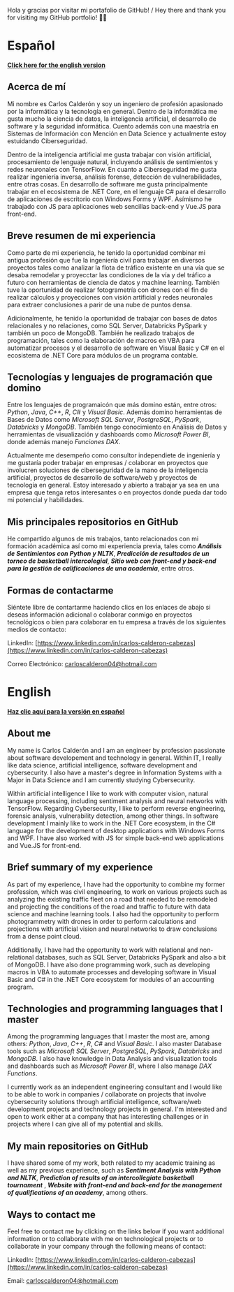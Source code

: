 Hola y gracias por visitar mi portafolio de GitHub! / Hey there and thank you for visiting my GitHub portfolio! 🐙🐱

# Español

[**Click here for the english version**](#english)

## Acerca de mí

Mi nombre es Carlos Calderón y soy un ingeniero de profesión apasionado por la informática y la tecnología en general. Dentro de la informática me gusta mucho la ciencia de datos, la inteligencia artificial, el desarrollo de software y la seguridad informática. Cuento además con una maestría en Sistemas de Información con Mención en Data Science y actualmente estoy estuidando Ciberseguridad.

Dentro de la inteligencia artificial me gusta trabajar con visión artificial, procesamiento de lenguaje natural, incluyendo análisis de sentimientos y redes neuronales con TensorFlow. En cuanto a Ciberseguridad me gusta realizar ingeniería inversa, análisis forense, detección de vulnerabilidades, entre otras cosas. En desarrollo de software me gusta principalmente trabajar en el ecosistema de .NET Core, en el lenguaje C# para el desarrollo de aplicaciones de escritorio con Windows Forms y WPF. Asímismo he trabajado con JS para aplicaciones web sencillas back-end y Vue.JS para front-end.

## Breve resumen de mi experiencia

Como parte de mi experiencia, he tenido la oportunidad combinar mi antigua profesión que fue la ingeniería civil para trabajar en diversos proyectos tales como analizar la flota de tráfico existente en una vía que se desaba remodelar y proyecctar las condiciones de la vía y del tráfico a futuro con herramientas de ciencia de datos y machine learning. También tuve la oportunidad de realizar fotogrametría con drones con el fin de realizar cálculos y proyecciones con visión artificial y redes neuronales para extraer conclusiones a parir de una nube de puntos densa.

Adicionalmente, he tenido la oportunidad de trabajar con bases de datos relacionales y no relaciones, como SQL Server, Databricks PySpark y también un poco de MongoDB. También he realizado trabajos de programación, tales como la elaboración de macros en VBA para automatizar procesos y el desarrollo de software en Visual Basic y C# en el ecosistema de .NET Core para módulos de un programa contable.

## Tecnologías y lenguajes de programación que domino

Entre los lenguajes de programaicón que más domino están, entre otros: *Python*, *Java*, *C++*, *R*, *C#* y *Visual Basic*. Además domino herramientas de Bases de Datos como *Microsoft SQL Server*, *PostgreSQL*, *PySpark*, *Databricks* y *MongoDB*. También tengo conocimiento en Análisis de Datos y herramientas de visualización y dashboards como *Microsoft Power BI*, donde además manejo *Funciones DAX*.

Actualmente me desempeño como consultor independiete de ingeniería y me gustaría poder trabajar en empresas / colaborar en proyectos que involucren soluciones de ciberseguridad de la mano de la inteligencia artificial, proyectos de desarrollo de software/web y proyectos de tecnología en general. Estoy interesado y abierto a trabajar ya sea en una empresa que tenga retos interesantes o en proyectos donde pueda dar todo mi potencial y habilidades.

## Mis principales repositorios en GitHub

He compartido algunos de mis trabajos, tanto relacionados con mi formación académica así como mi experiencia previa, tales como ***Análisis de Sentimientos con Python y NLTK***, ***Predicción de resultados de un torneo de basketball intercolegial***, ***Sitio web con front-end y back-end para la gestión de calificaciones de una academia***, entre otros. 

## Formas de contactarme

Siéntete libre de contartarme haciendo clics en los enlaces de abajo si deseas información adicional o colaborar conmigo en proyectos tecnológicos o bien para colaborar en tu empresa a través de los siguientes medios de contacto:

LinkedIn: [https://www.linkedin.com/in/carlos-calderon-cabezas](https://www.linkedin.com/in/carlos-calderon-cabezas)

Correo Electrónico: [carloscalderon04@hotmail.com](mailto:carloscalderon04@hotmail.com)

# English

[**Haz clic aquí para la versión en español**](#español)

## About me

My name is Carlos Calderón and I am an engineer by profession passionate about software developement and technology in general. Within IT, I really like data science, artificial intelligence, software development and cybersecurity. I also have a master's degree in Information Systems with a Major in Data Science and I am currently studying Cybersecurity.

Within artificial intelligence I like to work with computer vision, natural language processing, including sentiment analysis and neural networks with TensorFlow. Regarding Cybersecurity, I like to perform reverse engineering, forensic analysis, vulnerability detection, among other things. In software development I mainly like to work in the .NET Core ecosystem, in the C# language for the development of desktop applications with Windows Forms and WPF. I have also worked with JS for simple back-end web applications and Vue.JS for front-end.

## Brief summary of my experience

As part of my experience, I have had the opportunity to combine my former profession, which was civil engineering, to work on various projects such as analyzing the existing traffic fleet on a road that needed to be remodeled and projecting the conditions of the road and traffic to future with data science and machine learning tools. I also had the opportunity to perform photogrammetry with drones in order to perform calculations and projections with artificial vision and neural networks to draw conclusions from a dense point cloud.

Additionally, I have had the opportunity to work with relational and non-relational databases, such as SQL Server, Databricks PySpark and also a bit of MongoDB. I have also done programming work, such as developing macros in VBA to automate processes and developing software in Visual Basic and C# in the .NET Core ecosystem for modules of an accounting program.

## Technologies and programming languages that I master

Among the programming languages that I master the most are, among others: *Python*, *Java*, *C++*, *R*, *C#* and *Visual Basic*. I also master Database tools such as *Microsoft SQL Server*, *PostgreSQL*, *PySpark*, *Databricks* and *MongoDB*. I also have knowledge in Data Analysis and visualization tools and dashboards such as *Microsoft Power BI*, where I also manage *DAX Functions*.

I currently work as an independent engineering consultant and I would like to be able to work in companies / collaborate on projects that involve cybersecurity solutions through artificial intelligence, software/web development projects and technology projects in general. I'm interested and open to work either at a company that has interesting challenges or in projects where I can give all of my potential and skills.

## My main repositories on GitHub

I have shared some of my work, both related to my academic training as well as my previous experience, such as ***Sentiment Analysis with Python and NLTK***, ***Prediction of results of an intercollegiate basketball tournament*** , ***Website with front-end and back-end for the management of qualifications of an academy***, among others.

## Ways to contact me

Feel free to contact me by clicking on the links below if you want additional information or to collaborate with me on technological projects or to collaborate in your company through the following means of contact:

LinkedIn: [https://www.linkedin.com/in/carlos-calderon-cabezas](https://www.linkedin.com/in/carlos-calderon-cabezas)

Email: [carloscalderon04@hotmail.com](mailto:carloscalderon04@hotmail.com)

<!---
- 👋 Hi, I’m @cjcalderon9804
- 👀 I’m interested in ...
- 🌱 I’m currently learning ...
- 💞️ I’m looking to collaborate on ...
- 📫 How to reach me ...
- 😄 Pronouns: ...
- ⚡ Fun fact: ...
--->

<!---
cjcalderon9804/cjcalderon9804 is a ✨ special ✨ repository because its `README.md` (this file) appears on your GitHub profile.
You can click the Preview link to take a look at your changes.
--->
